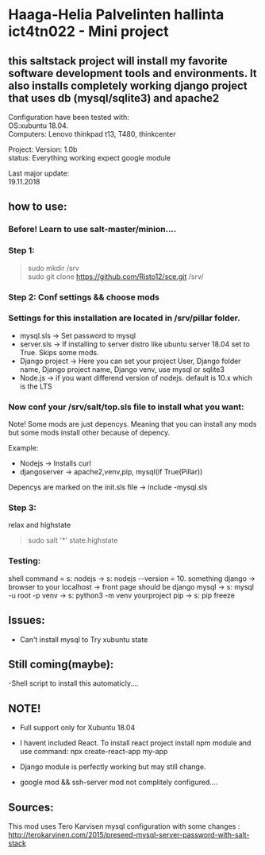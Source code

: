 # Haaga-Helia Palvelinten hallinta ict4tn022 - Mini project

## this saltstack project will install my favorite software development tools and environments. It also installs completely working django project that uses db (mysql/sqlite3) and apache2

Configuration have been tested with:<br>
OS:xubuntu 18.04. <br>
Computers: Lenovo thinkpad t13, T480, thinkcenter <br>

Project:
Version: 1.0b <br>
status: Everything working expect google module <br>

Last major update:<br>
19.11.2018 <br>

## how to use:

### Before! Learn to use salt-master/minion....

### Step 1:

>sudo mkdir /srv<br>
>sudo git clone https://github.com/Risto12/sce.git /srv/ 

### Step 2: Conf settings && choose mods

### Settings for this installation are located in /srv/pillar folder.
- mysql.sls -> Set password to mysql
- server.sls -> If installing to server distro like ubuntu server 18.04 set to True. Skips some mods.
- Django project -> Here you can set your project User, Django folder name, Django project name, Django venv, use mysql or sqlite3
- Node.js -> if you want differend version of nodejs. default is 10.x which is the LTS

### Now conf your /srv/salt/top.sls file to install what you want:
Note! Some mods are just depencys. Meaning that you can install any mods but some mods install other because of depency.

Example:
- Nodejs -> Installs curl
- djangoserver -> apache2,venv,pip, mysql(if True(Pillar))

Depencys are marked on the init.sls file -> include -mysql.sls

### Step 3:
relax and highstate
> sudo salt '*' state.highstate

### Testing:
 shell command = s:
 nodejs -> s: nodejs --version = 10. something
 django -> browser to your localhost -> front page should be django
 mysql -> s: mysql -u root -p 
 venv -> s: python3 -m venv yourproject
 pip -> s: pip freeze


 ## Issues:

- Can't install mysql to Try xubuntu state

## Still coming(maybe): 
 -Shell script to install this automaticly....

## NOTE!

- Full support only for Xubuntu 18.04

- I havent included React. To install react project install npm module and use command: npx create-react-app my-app

- Django module is perfectly working but may still change.

- google mod && ssh-server mod not complitely configured....

## Sources: 
This mod uses Tero Karvisen mysql configuration with some changes :
http://terokarvinen.com/2015/preseed-mysql-server-password-with-salt-stack

